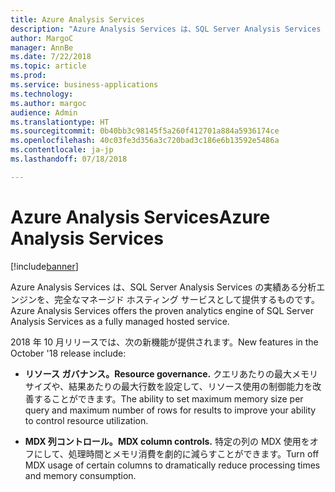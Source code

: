 ```yaml
---
title: Azure Analysis Services
description: "Azure Analysis Services は、SQL Server Analysis Services の実績ある分析エンジンを、完全なマネージド ホスティング サービスとして提供するものです。"
author: MargoC
manager: AnnBe
ms.date: 7/22/2018
ms.topic: article
ms.prod: 
ms.service: business-applications
ms.technology: 
ms.author: margoc
audience: Admin
ms.translationtype: HT
ms.sourcegitcommit: 0b40bb3c98145f5a260f412701a884a5936174ce
ms.openlocfilehash: 40c03fe3d356a3c720bad3c186e6b13592e5486a
ms.contentlocale: ja-jp
ms.lasthandoff: 07/18/2018

---
```


# <a name="azure-analysis-services"></a><span data-ttu-id="30bb6-103">Azure Analysis Services</span><span class="sxs-lookup"><span data-stu-id="30bb6-103">Azure Analysis Services</span></span>

[!include[banner](../../../includes/banner.md)]

<span data-ttu-id="30bb6-104">Azure Analysis Services は、SQL Server Analysis Services の実績ある分析エンジンを、完全なマネージド ホスティング サービスとして提供するものです。</span><span class="sxs-lookup"><span data-stu-id="30bb6-104">Azure Analysis Services offers the proven analytics engine of SQL Server Analysis Services as a fully managed hosted service.</span></span> 

<span data-ttu-id="30bb6-105">2018 年 10 月リリースでは、次の新機能が提供されます。</span><span class="sxs-lookup"><span data-stu-id="30bb6-105">New features in the October '18 release include:</span></span>

- <span data-ttu-id="30bb6-106">**リソース ガバナンス。**</span><span class="sxs-lookup"><span data-stu-id="30bb6-106">**Resource governance.**</span></span> <span data-ttu-id="30bb6-107">クエリあたりの最大メモリ サイズや、結果あたりの最大行数を設定して、リソース使用の制御能力を改善することができます。</span><span class="sxs-lookup"><span data-stu-id="30bb6-107">The ability to set maximum memory size per query and maximum number of rows for results to improve your ability to control resource utilization.</span></span>

- <span data-ttu-id="30bb6-108">**MDX 列コントロール。**</span><span class="sxs-lookup"><span data-stu-id="30bb6-108">**MDX column controls.**</span></span> <span data-ttu-id="30bb6-109">特定の列の MDX 使用をオフにして、処理時間とメモリ消費を劇的に減らすことができます。</span><span class="sxs-lookup"><span data-stu-id="30bb6-109">Turn off MDX usage of certain columns to dramatically reduce processing times and memory consumption.</span></span>

